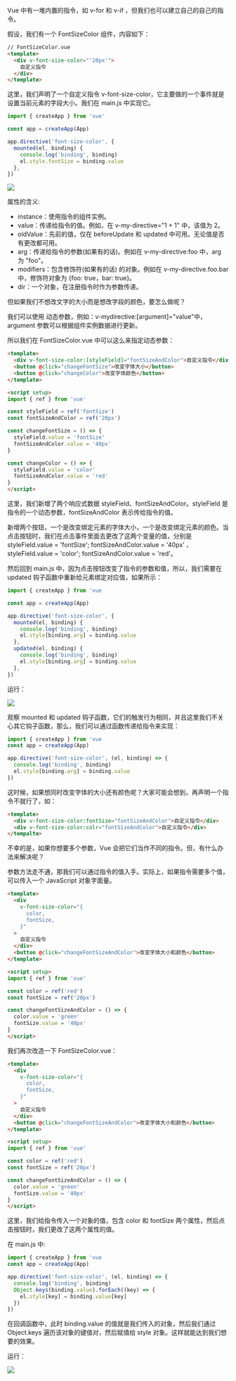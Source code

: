 Vue 中有一堆内置的指令，如 v-for 和 v-if ，但我们也可以建立自己的自己的指令。

假设，我们有一个 FontSizeColor 组件，内容如下：

```html
// FontSizeColor.vue
<template>
  <div v-font-size-color="'20px'">
    自定义指令
  </div>
</template>
```

这里，我们声明了一个自定义指令 v-font-size-color，它主要做的一个事件就是设置当前元素的字段大小。我们在 main.js 中实现它。

```js
import { createApp } from 'vue'

const app = createApp(App)

app.directive('font-size-color', {
  mounted(el, binding) {
    console.log('binding', binding)
    el.style.fontSize = binding.value
  },
})
```
![](./images/7-1.jpg)

属性的含义:

+ instance：使用指令的组件实例。
+ value：传递给指令的值。例如，在 v-my-directive="1 + 1" 中，该值为 2。
+ oldValue：先前的值，仅在 beforeUpdate 和 updated 中可用。无论值是否有更改都可用。
+ arg：传递给指令的参数(如果有的话)。例如在 v-my-directive:foo 中，arg 为 "foo"。
+ modifiers：包含修饰符(如果有的话) 的对象。例如在 v-my-directive.foo.bar 中，修饰符对象为 {foo: true，bar: true}。
+ dir：一个对象，在注册指令时作为参数传递。

但如果我们不想改文字的大小而是想改字段的颜色，要怎么做呢？

我们可以使用 动态参数，例如：v-mydirective:[argument]="value"中，argument 参数可以根据组件实例数据进行更新。

所以我们在 FontSizeColor.vue 中可以这么来指定动态参数：

```html
<template>
  <div v-font-size-color:[styleField]="fontSizeAndColor">自定义指令</div>
  <button @click="changeFontSize">改变字体大小</button>
  <button @click="changeColor">改变字体颜色</button>
</template>

<script setup>
import { ref } from 'vue'

const styleField = ref('fontSize')
const fontSizeAndColor = ref('20px')

const changeFontSize = () => {
  styleField.value = 'fontSize'
  fontSizeAndColor.value = '40px'
}

const changeColor = () => {
  styleField.value = 'color'
  fontSizeAndColor.value = 'red'
}
</script>
```

这里，我们新增了两个响应式数据  styleField、fontSizeAndColor。styleField 是指令的一个动态参数，fontSizeAndColor 表示传给指令的值。

新增两个按钮，一个是改变绑定元素的字体大小，一个是改变绑定元素的颜色。当点击按钮时，我们在点击事件里面去更改了这两个变量的值，分别是 styleField.value = 'fontSize'; fontSizeAndColor.value = '40px' 、styleField.value = 'color'; fontSizeAndColor.value = 'red'。

然后回到 main.js 中，因为点击按钮改变了指令的参数和值，所以，我们需要在 updated 钩子函数中重新给元素绑定对应值，如果所示：

```js
import { createApp } from 'vue

const app = createApp(App)

app.directive('font-size-color', {
  mounted(el, binding) {
    console.log('binding', binding)
    el.style[binding.arg] = binding.value
  },
  updated(el, binding) {
    console.log('binding', binding)
    el.style[binding.arg] = binding.value
  },
})
```

运行：

![](./images/7-2.gif)


观察 mounted 和 updated 钩子函数，它们的触发行为相同，并且这里我们不关心其它钩子函数，那么，我们可以通过函数传递给指令来实现：

```js
import { createApp } from 'vue
const app = createApp(App)

app.directive('font-size-color', (el, binding) => {
  console.log('binding', binding)
  el.style[binding.arg] = binding.value
})
```

这时候，如果想同时改变字体的大小还有颜色呢？大家可能会想到，再声明一个指令不就行了，如：

```html
<template>
  <div v-font-size-color:fontSize="fontSizeAndColor">自定义指令</div>
  <div v-font-size-color:colr="fontSizeAndColor">自定义指令</div>
</tempalte>
```

不幸的是，如果你想要多个参数，Vue 会把它们当作不同的指令。但，有什么办法来解决呢？

参数方法走不通，那我们可以通过指令的值入手。实际上，如果指令需要多个值，可以传入一个 JavaScript 对象字面量。

```html
<template>
  <div
    v-font-size-color="{
      color,
      fontSize,
    }"
  >
    自定义指令
  </div>
  <button @click="changeFontSizeAndColor">改变字体大小和颜色</button>
</template>

<script setup>
import { ref } from 'vue'

const color = ref('red')
const fontSize = ref('20px')

const changeFontSizeAndColor = () => {
  color.value = 'green'
  fontSize.value = '40px'
}
</script>
```

我们再次改造一下 FontSizeColor.vue：

```html
<template>
  <div
    v-font-size-color="{
      color,
      fontSize,
    }"
  >
    自定义指令
  </div>
  <button @click="changeFontSizeAndColor">改变字体大小和颜色</button>
</template>

<script setup>
import { ref } from 'vue'

const color = ref('red')
const fontSize = ref('20px')

const changeFontSizeAndColor = () => {
  color.value = 'green'
  fontSize.value = '40px'
}
</script>
```

这里，我们给指令传入一个对象的值，包含 color 和 fontSize 两个属性，然后点击按钮时，我们更改了这两个属性的值。

在 main.js 中:

```js
import { createApp } from 'vue
const app = createApp(App)

app.directive('font-size-color', (el, binding) => {
  console.log('binding', binding)
  Object.keys(binding.value).forEach((key) => {
    el.style[key] = binding.value[key]
  })
})
```

在回调函数中，此时 binding.value 的值就是我们传入的对象，然后我们通过 Object.keys 遍历该对象的键值对，然后赋值给 style 对象。这样就能达到我们想要的效果。

运行：

![](./images/7-3.gif)